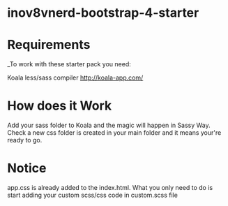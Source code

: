 # inov8vnerd-bootstrap-4-starter

# Requirements 

_To work with these starter pack you need:

Koala less/sass compiler http://koala-app.com/

# How does it Work

Add your sass folder to Koala and the magic will happen in Sassy Way.
Check a new css folder is created in your main folder and it means your're ready to go.

# Notice

app.css is already added to the index.html. What you only need to do is start adding your custom scss/css code in custom.scss file
